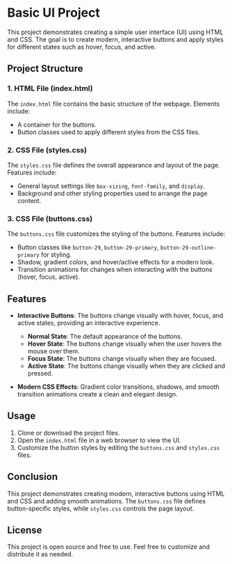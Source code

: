 # Basic UI Project

This project demonstrates creating a simple user interface (UI) using HTML and CSS. The goal is to create modern, interactive buttons and apply styles for different states such as hover, focus, and active.

## Project Structure

### 1. **HTML File (index.html)**

The `index.html` file contains the basic structure of the webpage. Elements include:
- A container for the buttons.
- Button classes used to apply different styles from the CSS files.

### 2. **CSS File (styles.css)**

The `styles.css` file defines the overall appearance and layout of the page. Features include:
- General layout settings like `box-sizing`, `font-family`, and `display`.
- Background and other styling properties used to arrange the page content.

### 3. **CSS File (buttons.css)**

The `buttons.css` file customizes the styling of the buttons. Features include:
- Button classes like `button-29`, `button-29-primary`, `button-29-outline-primary` for styling.
- Shadow, gradient colors, and hover/active effects for a modern look.
- Transition animations for changes when interacting with the buttons (hover, focus, active).

## Features

- **Interactive Buttons**: The buttons change visually with hover, focus, and active states, providing an interactive experience.
  - **Normal State**: The default appearance of the buttons.
  - **Hover State**: The buttons change visually when the user hovers the mouse over them.
  - **Focus State**: The buttons change visually when they are focused.
  - **Active State**: The buttons change visually when they are clicked and pressed.

- **Modern CSS Effects**: Gradient color transitions, shadows, and smooth transition animations create a clean and elegant design.

## Usage

1. Clone or download the project files.
2. Open the `index.html` file in a web browser to view the UI.
3. Customize the button styles by editing the `buttons.css` and `styles.css` files.

## Conclusion

This project demonstrates creating modern, interactive buttons using HTML and CSS and adding smooth animations. The `buttons.css` file defines button-specific styles, while `styles.css` controls the page layout.

## License

This project is open source and free to use. Feel free to customize and distribute it as needed.
